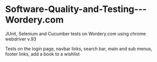 # Software-Quality-and-Testing---Wordery.com
JUnit, Selenium and Cucumber tests on Wordery.com using chrome webdriver v.93




Tests on the login page, navbar links, search bar, main and sub menus, footer links, add a book to a wishlist
